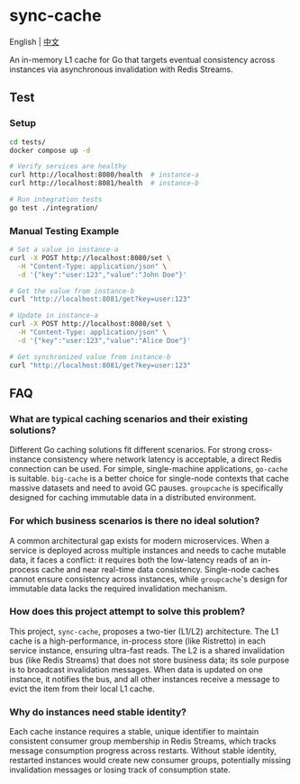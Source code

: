 # sync-cache

English | [中文](README_zh.md)

An in-memory L1 cache for Go that targets eventual consistency across instances via asynchronous invalidation with Redis Streams.

## Test

### Setup

```bash
cd tests/
docker compose up -d

# Verify services are healthy
curl http://localhost:8080/health  # instance-a
curl http://localhost:8081/health  # instance-b

# Run integration tests
go test ./integration/
```

### Manual Testing Example

```bash
# Set a value in instance-a
curl -X POST http://localhost:8080/set \
  -H "Content-Type: application/json" \
  -d '{"key":"user:123","value":"John Doe"}'

# Get the value from instance-b
curl "http://localhost:8081/get?key=user:123"

# Update in instance-a
curl -X POST http://localhost:8080/set \
  -H "Content-Type: application/json" \
  -d '{"key":"user:123","value":"Alice Doe"}'

# Get synchronized value from instance-b
curl "http://localhost:8081/get?key=user:123"
```

## FAQ

### What are typical caching scenarios and their existing solutions?

Different Go caching solutions fit different scenarios. For strong cross-instance consistency where network latency is acceptable, a direct Redis connection can be used. For simple, single-machine applications, `go-cache` is suitable. `big-cache` is a better choice for single-node contexts that cache massive datasets and need to avoid GC pauses. `groupcache` is specifically designed for caching immutable data in a distributed environment.

### For which business scenarios is there no ideal solution?

A common architectural gap exists for modern microservices. When a service is deployed across multiple instances and needs to cache mutable data, it faces a conflict: it requires both the low-latency reads of an in-process cache and near real-time data consistency. Single-node caches cannot ensure consistency across instances, while `groupcache`'s design for immutable data lacks the required invalidation mechanism.

### How does this project attempt to solve this problem?

This project, `sync-cache`, proposes a two-tier (L1/L2) architecture. The L1 cache is a high-performance, in-process store (like Ristretto) in each service instance, ensuring ultra-fast reads. The L2 is a shared invalidation bus (like Redis Streams) that does not store business data; its sole purpose is to broadcast invalidation messages. When data is updated on one instance, it notifies the bus, and all other instances receive a message to evict the item from their local L1 cache.

### Why do instances need stable identity?

Each cache instance requires a stable, unique identifier to maintain consistent consumer group membership in Redis Streams, which tracks message consumption progress across restarts. Without stable identity, restarted instances would create new consumer groups, potentially missing invalidation messages or losing track of consumption state. 